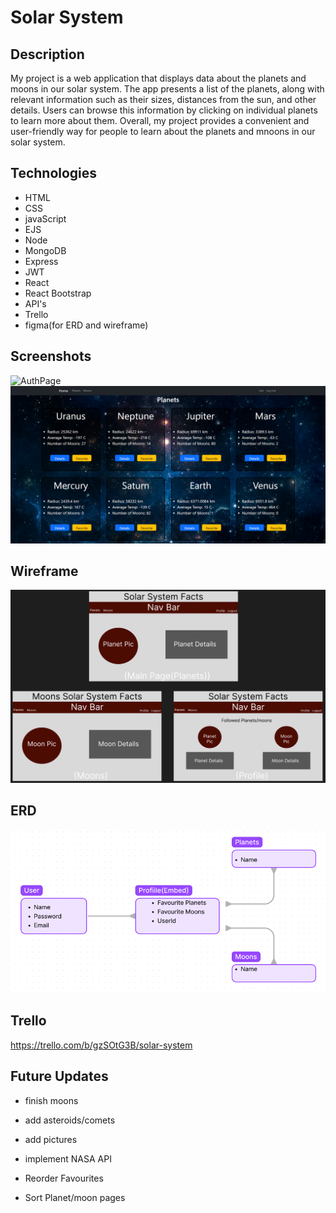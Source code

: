 # Solar System

## Description

My project is a web application that displays data about the planets and moons in our solar system. The app presents a list of the planets, along with relevant information such as their sizes, distances from the sun, and other details. Users can browse this information by clicking on individual planets to learn more about them. Overall, my project provides a convenient and user-friendly way for people to learn about the planets and mnoons in our solar system.


 ## Technologies

- HTML
- CSS
- javaScript
- EJS
- Node
- MongoDB
- Express
- JWT
- React
- React Bootstrap
- API's
- Trello
- figma(for ERD and wireframe)

## Screenshots
![AuthPage](public/AuthPage.png)
![PlanetsPage](public/PlanetsPage.png)

 ## Wireframe

![wireframe](public/wireframe.png)

## ERD

![erd](public/erd.png)

## Trello

https://trello.com/b/gzSOtG3B/solar-system

## Future Updates

- finish moons

- add asteroids/comets

- add pictures

- implement NASA API

- Reorder Favourites

- Sort Planet/moon pages